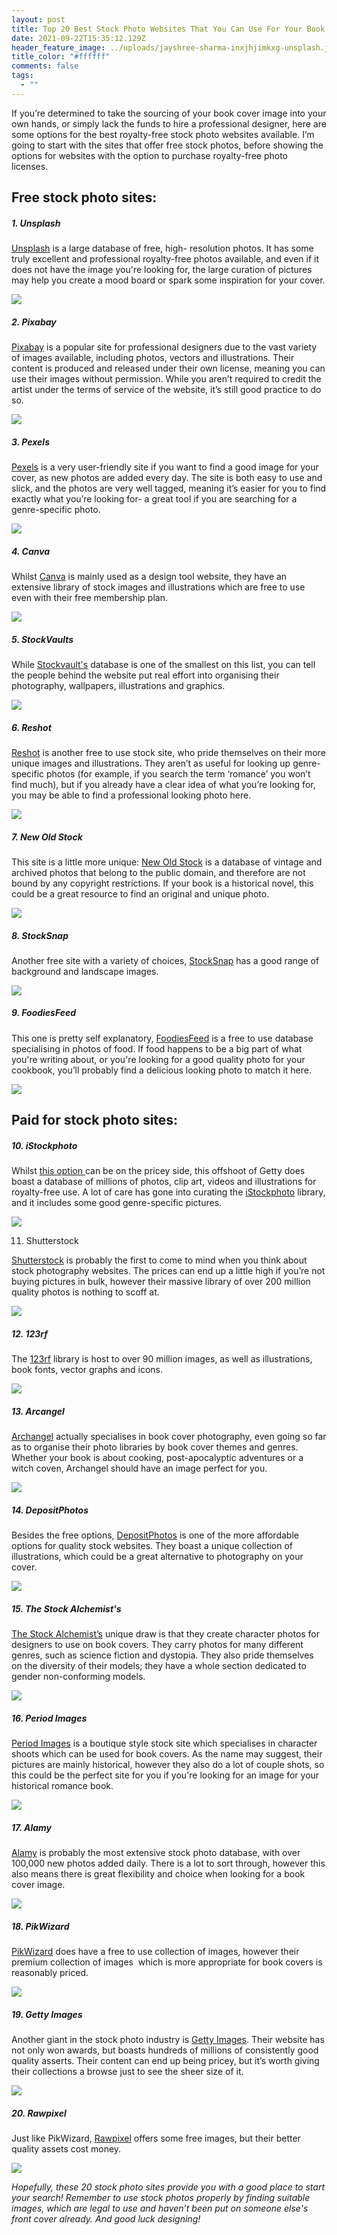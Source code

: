 ```yaml
---
layout: post
title: Top 20 Best Stock Photo Websites That You Can Use For Your Book Cover
date: 2021-09-22T15:35:12.129Z
header_feature_image: ../uploads/jayshree-sharma-inxjhjimkxg-unsplash.jpg
title_color: "#ffffff"
comments: false
tags:
  - ""
---
```

<!--StartFragment-->

If you’re determined to take the sourcing of your book cover image into your own hands, or simply lack the funds to hire a professional designer, here are some options for the best royalty-free stock photo websites available. I’m going to start with the sites that offer free stock photos, before showing the options for websites with the option to purchase royalty-free photo licenses.

## Free stock photo sites:

##### 1. Unsplash

[Unsplash](https://unsplash.com/) is a large database of free, high- resolution photos. It has some truly excellent and professional royalty-free photos available, and even if it does not have the image you're looking for, the large curation of pictures may help you create a mood board or spark some inspiration for your cover.

![](../uploads/software1.png)

##### 2. Pixabay

[Pixabay](https://pixabay.com/) is a popular site for professional designers due to the vast variety of images available, including photos, vectors and illustrations. Their content is produced and released under their own license, meaning you can use their images without permission. While you aren’t required to credit the artist under the terms of service of the website, it’s still good practice to do so.

![](../uploads/software2.png)

##### 3. Pexels

[Pexels](https://www.pexels.com/) is a very user-friendly site if you want to find a good image for your cover, as new photos are added every day. The site is both easy to use and slick, and the photos are very well tagged, meaning it’s easier for you to find exactly what you’re looking for- a great tool if you are searching for a genre-specific photo.

![](../uploads/software3.png)

##### 4. Canva

Whilst [Canva](https://www.canva.com/) is mainly used as a design tool website, they have an extensive library of stock images and illustrations which are free to use even with their free membership plan.

![](../uploads/software4.png)

##### 5. StockVaults

While [Stockvault's](https://www.stockvault.net/) database is one of the smallest on this list, you can tell the people behind the website put real effort into organising their photography, wallpapers, illustrations and graphics.

![](../uploads/software5.png)

##### 6. Reshot

[Reshot](https://www.reshot.com/) is another free to use stock site, who pride themselves on their more unique images and illustrations. They aren’t as useful for looking up genre-specific photos (for example, if you search the term ‘romance’ you won’t find much), but if you already have a clear idea of what you’re looking for, you may be able to find a professional looking photo here. 

![](../uploads/software6.png)

##### 7. New Old Stock

This site is a little more unique: [New Old Stock](https://nos.twnsnd.co/) is a database of vintage and archived photos that belong to the public domain, and therefore are not bound by any copyright restrictions. If your book is a historical novel, this could be a great resource to find an original and unique photo.

![](../uploads/software7.png)

##### 8. StockSnap

Another free site with a variety of choices, [StockSnap](https://stocksnap.io/) has a good range of background and landscape images.

![](../uploads/software8.png)

##### 9. FoodiesFeed

This one is pretty self explanatory, [FoodiesFeed](<https://www.foodiesfeed.com/)>) is a free to use database specialising in photos of food. If food happens to be a big part of what you're writing about, or you're looking for a good quality photo for your cookbook, you’ll probably find a delicious looking photo to match it here.

![](../uploads/software9.png)

## Paid for stock photo sites:

##### 10. iStockphoto

Whilst [this option ](https://www.istockphoto.com/)can be on the pricey side, this offshoot of Getty does boast a database of millions of photos, clip art, videos and illustrations for royalty-free use. A lot of care has gone into curating the [iStockphoto](https://www.istockphoto.com/) library, and it includes some good genre-specific pictures.

![](../uploads/software10.png)

11. Shutterstock

[Shutterstock](https://www.shutterstock.com/) is probably the first to come to mind when you think about stock photography websites. The prices can end up a little high if you’re not buying pictures in bulk, however their massive library of over 200 million quality photos is nothing to scoff at.

![](../uploads/software11.png)

##### 12. 123rf

The [123rf](https://www.123rf.com/) library is host to over 90 million images, as well as illustrations, book fonts, vector graphs and icons.

![](../uploads/software12.png)

##### 13. Arcangel

[Archangel](https://arcangel.com/) actually specialises in book cover photography, even going so far as to organise their photo libraries by book cover themes and genres. Whether your book is about cooking, post-apocalyptic adventures or a witch coven, Archangel should have an image perfect for you.

![](../uploads/software13.png)

##### 14. DepositPhotos

Besides the free options, [DepositPhotos](https://depositphotos.com/) is one of the more affordable options for quality stock websites. They boast a unique collection of illustrations, which could be a great alternative to photography on your cover.

![](../uploads/software14.png)

##### 15. The Stock Alchemist's

[The Stock Alchemist’s](https://www.thestockalchemist.com/) unique draw is that they create character photos for designers to use on book covers. They carry photos for many different genres, such as science fiction and dystopia. They also pride themselves on the diversity of their models; they have a whole section dedicated to gender non-conforming models.

![](../uploads/software15.png)

##### 16. Period Images

[Period Images](https://www.periodimages.com/) is a boutique style stock site which specialises in character shoots which can be used for book covers. As the name may suggest, their pictures are mainly historical, however they also do a lot of couple shots, so this could be the perfect site for you if you're looking for an image for your historical romance book.

![](../uploads/software16.png)

##### 17. Alamy

[Alamy](https://www.alamy.com/) is probably the most extensive stock photo database, with over 100,000 new photos added daily. There is a lot to sort through, however this also means there is great flexibility and choice when looking for a book cover image.

![](../uploads/software17.png)

##### 18. PikWizard

[PikWizard](https://pikwizard.com/) does have a free to use collection of images, however their premium collection of images  which is more appropriate for book covers is reasonably priced.

![](../uploads/software18.png)

##### 19. Getty Images

Another giant in the stock photo industry is [Getty Images](https://www.gettyimages.co.uk/). Their website has not only won awards, but boasts hundreds of millions of consistently good quality asserts. Their content can end up being pricey, but it’s worth giving their collections a browse just to see the sheer size of it.

![](../uploads/software19.png)

##### 20. Rawpixel

Just like PikWizard, [Rawpixel](https://www.rawpixel.com/) offers some free images, but their better quality assets cost money.

![](../uploads/software20.png)

*Hopefully, these 20 stock photo sites provide you with a good place to start your search! Remember to use stock photos properly by finding suitable images, which are legal to use and haven’t been put on someone else's front cover already. And good luck designing!*

<!--EndFragment-->
